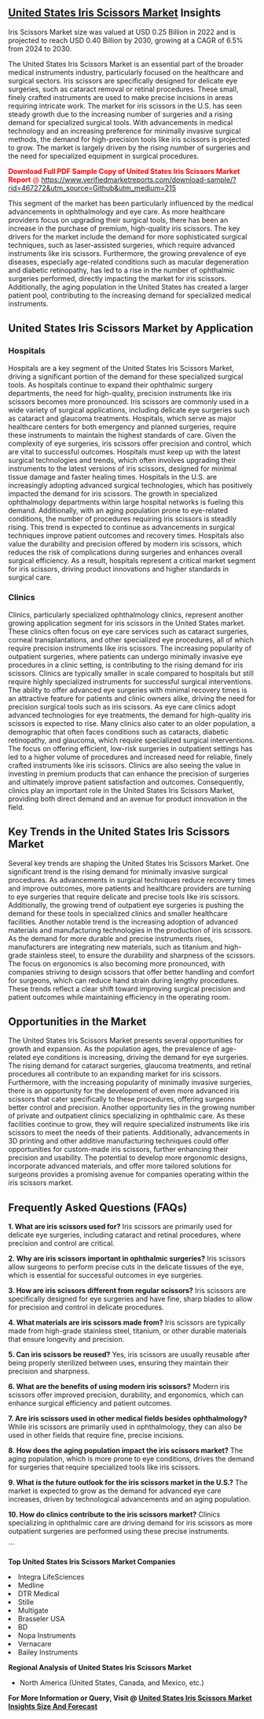 <h2><a href="https://www.verifiedmarketreports.com/download-sample/?rid=467272&amp;utm_source=Github&amp;utm_medium=215" target="_blank">United States Iris Scissors Market</a> Insights</h2><p>Iris Scissors Market size was valued at USD 0.25 Billion in 2022 and is projected to reach USD 0.40 Billion by 2030, growing at a CAGR of 6.5% from 2024 to 2030.</p><p> <p>The United States Iris Scissors Market is an essential part of the broader medical instruments industry, particularly focused on the healthcare and surgical sectors. Iris scissors are specifically designed for delicate eye surgeries, such as cataract removal or retinal procedures. These small, finely crafted instruments are used to make precise incisions in areas requiring intricate work. The market for iris scissors in the U.S. has seen steady growth due to the increasing number of surgeries and a rising demand for specialized surgical tools. With advancements in medical technology and an increasing preference for minimally invasive surgical methods, the demand for high-precision tools like iris scissors is projected to grow. The market is largely driven by the rising number of surgeries and the need for specialized equipment in surgical procedures. <p><span class=""><span style="color: #ff0000;"><strong>Download Full PDF Sample Copy of United States Iris Scissors Market Report</strong> @ </span><a href="https://www.verifiedmarketreports.com/download-sample/?rid=467272&amp;utm_source=Github&amp;utm_medium=215" target="_blank">https://www.verifiedmarketreports.com/download-sample/?rid=467272&amp;utm_source=Github&amp;utm_medium=215</a></span></p> This segment of the market has been particularly influenced by the medical advancements in ophthalmology and eye care. As more healthcare providers focus on upgrading their surgical tools, there has been an increase in the purchase of premium, high-quality iris scissors. The key drivers for the market include the demand for more sophisticated surgical techniques, such as laser-assisted surgeries, which require advanced instruments like iris scissors. Furthermore, the growing prevalence of eye diseases, especially age-related conditions such as macular degeneration and diabetic retinopathy, has led to a rise in the number of ophthalmic surgeries performed, directly impacting the market for iris scissors. Additionally, the aging population in the United States has created a larger patient pool, contributing to the increasing demand for specialized medical instruments. <h2>United States Iris Scissors Market by Application</h2> <h3>Hospitals</h3> <p>Hospitals are a key segment of the United States Iris Scissors Market, driving a significant portion of the demand for these specialized surgical tools. As hospitals continue to expand their ophthalmic surgery departments, the need for high-quality, precision instruments like iris scissors becomes more pronounced. Iris scissors are commonly used in a wide variety of surgical applications, including delicate eye surgeries such as cataract and glaucoma treatments. Hospitals, which serve as major healthcare centers for both emergency and planned surgeries, require these instruments to maintain the highest standards of care. Given the complexity of eye surgeries, iris scissors offer precision and control, which are vital to successful outcomes. Hospitals must keep up with the latest surgical technologies and trends, which often involves upgrading their instruments to the latest versions of iris scissors, designed for minimal tissue damage and faster healing times. Hospitals in the U.S. are increasingly adopting advanced surgical technologies, which has positively impacted the demand for iris scissors. The growth in specialized ophthalmology departments within large hospital networks is fueling this demand. Additionally, with an aging population prone to eye-related conditions, the number of procedures requiring iris scissors is steadily rising. This trend is expected to continue as advancements in surgical techniques improve patient outcomes and recovery times. Hospitals also value the durability and precision offered by modern iris scissors, which reduces the risk of complications during surgeries and enhances overall surgical efficiency. As a result, hospitals represent a critical market segment for iris scissors, driving product innovations and higher standards in surgical care. <h3>Clinics</h3> <p>Clinics, particularly specialized ophthalmology clinics, represent another growing application segment for iris scissors in the United States market. These clinics often focus on eye care services such as cataract surgeries, corneal transplantations, and other specialized eye procedures, all of which require precision instruments like iris scissors. The increasing popularity of outpatient surgeries, where patients can undergo minimally invasive eye procedures in a clinic setting, is contributing to the rising demand for iris scissors. Clinics are typically smaller in scale compared to hospitals but still require highly specialized instruments for successful surgical interventions. The ability to offer advanced eye surgeries with minimal recovery times is an attractive feature for patients and clinic owners alike, driving the need for precision surgical tools such as iris scissors. As eye care clinics adopt advanced technologies for eye treatments, the demand for high-quality iris scissors is expected to rise. Many clinics also cater to an older population, a demographic that often faces conditions such as cataracts, diabetic retinopathy, and glaucoma, which require specialized surgical interventions. The focus on offering efficient, low-risk surgeries in outpatient settings has led to a higher volume of procedures and increased need for reliable, finely crafted instruments like iris scissors. Clinics are also seeing the value in investing in premium products that can enhance the precision of surgeries and ultimately improve patient satisfaction and outcomes. Consequently, clinics play an important role in the United States Iris Scissors Market, providing both direct demand and an avenue for product innovation in the field. <h2>Key Trends in the United States Iris Scissors Market</h2> <p>Several key trends are shaping the United States Iris Scissors Market. One significant trend is the rising demand for minimally invasive surgical procedures. As advancements in surgical techniques reduce recovery times and improve outcomes, more patients and healthcare providers are turning to eye surgeries that require delicate and precise tools like iris scissors. Additionally, the growing trend of outpatient eye surgeries is pushing the demand for these tools in specialized clinics and smaller healthcare facilities. Another notable trend is the increasing adoption of advanced materials and manufacturing technologies in the production of iris scissors. As the demand for more durable and precise instruments rises, manufacturers are integrating new materials, such as titanium and high-grade stainless steel, to ensure the durability and sharpness of the scissors. The focus on ergonomics is also becoming more pronounced, with companies striving to design scissors that offer better handling and comfort for surgeons, which can reduce hand strain during lengthy procedures. These trends reflect a clear shift toward improving surgical precision and patient outcomes while maintaining efficiency in the operating room. <h2>Opportunities in the Market</h2> <p>The United States Iris Scissors Market presents several opportunities for growth and expansion. As the population ages, the prevalence of age-related eye conditions is increasing, driving the demand for eye surgeries. The rising demand for cataract surgeries, glaucoma treatments, and retinal procedures all contribute to an expanding market for iris scissors. Furthermore, with the increasing popularity of minimally invasive surgeries, there is an opportunity for the development of even more advanced iris scissors that cater specifically to these procedures, offering surgeons better control and precision. Another opportunity lies in the growing number of private and outpatient clinics specializing in ophthalmic care. As these facilities continue to grow, they will require specialized instruments like iris scissors to meet the needs of their patients. Additionally, advancements in 3D printing and other additive manufacturing techniques could offer opportunities for custom-made iris scissors, further enhancing their precision and usability. The potential to develop more ergonomic designs, incorporate advanced materials, and offer more tailored solutions for surgeons provides a promising avenue for companies operating within the iris scissors market. <h2>Frequently Asked Questions (FAQs)</h2> <p><strong>1. What are iris scissors used for?</strong> Iris scissors are primarily used for delicate eye surgeries, including cataract and retinal procedures, where precision and control are critical.</p> <p><strong>2. Why are iris scissors important in ophthalmic surgeries?</strong> Iris scissors allow surgeons to perform precise cuts in the delicate tissues of the eye, which is essential for successful outcomes in eye surgeries.</p> <p><strong>3. How are iris scissors different from regular scissors?</strong> Iris scissors are specifically designed for eye surgeries and have fine, sharp blades to allow for precision and control in delicate procedures.</p> <p><strong>4. What materials are iris scissors made from?</strong> Iris scissors are typically made from high-grade stainless steel, titanium, or other durable materials that ensure longevity and precision.</p> <p><strong>5. Can iris scissors be reused?</strong> Yes, iris scissors are usually reusable after being properly sterilized between uses, ensuring they maintain their precision and sharpness.</p> <p><strong>6. What are the benefits of using modern iris scissors?</strong> Modern iris scissors offer improved precision, durability, and ergonomics, which can enhance surgical efficiency and patient outcomes.</p> <p><strong>7. Are iris scissors used in other medical fields besides ophthalmology?</strong> While iris scissors are primarily used in ophthalmology, they can also be used in other fields that require fine, precise incisions.</p> <p><strong>8. How does the aging population impact the iris scissors market?</strong> The aging population, which is more prone to eye conditions, drives the demand for surgeries that require specialized tools like iris scissors.</p> <p><strong>9. What is the future outlook for the iris scissors market in the U.S.?</strong> The market is expected to grow as the demand for advanced eye care increases, driven by technological advancements and an aging population.</p> <p><strong>10. How do clinics contribute to the iris scissors market?</strong> Clinics specializing in ophthalmic care are driving demand for iris scissors as more outpatient surgeries are performed using these precise instruments.</p> ```</p><p><strong>Top United States Iris Scissors Market Companies</strong></p><div data-test-id=""><p><li>Integra LifeSciences</li><li> Medline</li><li> DTR Medical</li><li> Stille</li><li> Multigate</li><li> Brasseler USA</li><li> BD</li><li> Nopa Instruments</li><li> Vernacare</li><li> Bailey Instruments</li></p><div><strong>Regional Analysis of&nbsp;United States Iris Scissors Market</strong></div><ul><li dir="ltr"><p dir="ltr">North America&nbsp;(United States, Canada, and Mexico, etc.)</p></li></ul><p><strong>For More Information or Query, Visit @&nbsp;</strong><strong><a href="https://www.verifiedmarketreports.com/product/iris-scissors-market/?utm_source=Github&amp;utm_medium=215" target="_blank">United States Iris Scissors Market Insights Size And Forecast</a></strong></p></div>
